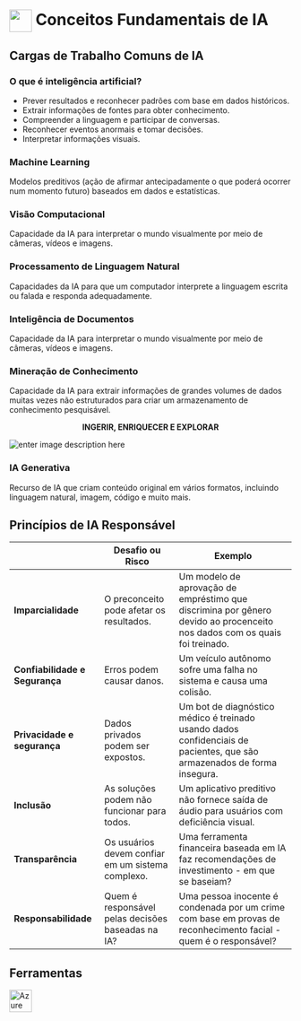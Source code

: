 <h1>
    <a href="https://www.dio.me/">
     <img align="center" width="40px" src="https://hermes.dio.me/courses/badge/3ba1d337-ed1b-449c-bcf2-7863afcb9c7c.png"></a>
    <span> Conceitos Fundamentais de IA</span>
</h1>

## Cargas de Trabalho Comuns de IA

### O que é inteligência artificial?

- Prever resultados e reconhecer padrões com base em dados históricos.
- Extrair informações de fontes para obter conhecimento.
- Compreender a linguagem e participar de conversas.
- Reconhecer eventos anormais e tomar decisões.
- Interpretar informações visuais.

### Machine Learning
Modelos preditivos (ação de afirmar antecipadamente o que poderá ocorrer num momento futuro) baseados em dados e estatísticas.

### Visão Computacional
Capacidade da IA para interpretar o mundo visualmente por meio de câmeras, vídeos e imagens.

### Processamento de Linguagem Natural
Capacidades da IA para que um computador interprete a linguagem escrita ou falada e responda adequadamente.

### Inteligência de Documentos
Capacidade da IA para interpretar o mundo visualmente por meio de câmeras, vídeos e imagens.

### Mineração de Conhecimento
Capacidade da IA para extrair informações de grandes volumes de dados muitas vezes não estruturados para criar um armazenamento de conhecimento pesquisável.

**<center>**INGERIR, ENRIQUECER E EXPLORAR**</center>**

![enter image description here](https://learn.microsoft.com/en-us/azure/architecture/solution-ideas/media/knowledge-mining-content-research.png#lightbox)

### IA Generativa
Recurso de IA que criam conteúdo original em vários formatos, incluindo linguagem natural, imagem, código e muito mais.

## Princípios de IA Responsável

|                |Desafio ou Risco               |Exemplo                        |
|----------------|-------------------------------|-----------------------------|
|**Imparcialidade**|O preconceito pode afetar os resultados.|Um modelo de aprovação de empréstimo que discrimina por gênero devido ao procenceito nos dados com os quais foi treinado.            |
|**Confiabilidade e Segurança**|Erros podem causar danos.|Um veículo autônomo sofre uma falha no sistema e causa uma colisão.           |
|**Privacidade e segurança**|Dados privados podem ser expostos.|Um bot de diagnóstico médico é treinado usando dados confidenciais de pacientes, que são armazenados de forma insegura.           |
|**Inclusão**|As soluções podem não funcionar para todos.|Um aplicativo preditivo não fornece saída de áudio para usuários com deficiência visual.           |
|**Transparência**|Os usuários devem confiar em um sistema complexo.|Uma ferramenta financeira baseada em IA faz recomendações de investimento - em que se baseiam?           |
|**Responsabilidade**|Quem é responsável pelas decisões baseadas na IA?|Uma pessoa inocente é condenada por um crime com base em provas de reconhecimento facial - quem é o responsável?          |

## Ferramentas
<a href="https://learn.microsoft.com/pt-br/azure">
    <img loading="lazy" src="https://cdn.jsdelivr.net/gh/devicons/devicon@latest/icons/azure/azure-original.svg" width="40" height="40" alt="Azure Icon">
</a>